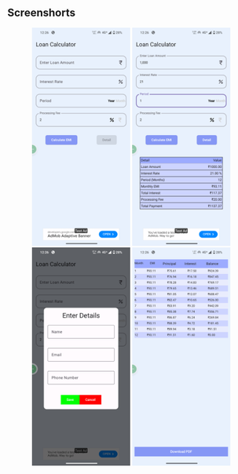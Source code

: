 ## Screenshorts
<p align="center">
  <img src="https://github.com/Amit336400/Emi_Calculator/blob/master/Screenshots/Screenshots1.png" width="200" />
  <img src="https://github.com/Amit336400/Emi_Calculator/blob/master/Screenshots/Screenshot2.png" width="200" />
  <img src="https://github.com/Amit336400/Emi_Calculator/blob/master/Screenshots/Screenshot3.png" width="200" />
  <img src="https://github.com/Amit336400/Emi_Calculator/blob/master/Screenshots/Screenshot4.png" width="200" />
</p>
